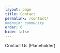 ```yaml
---
layout: page
title: Contact
permalink: /contact/
#menuid: community
order: 6
hide: false
---
```


Contact Us (Placeholder)
